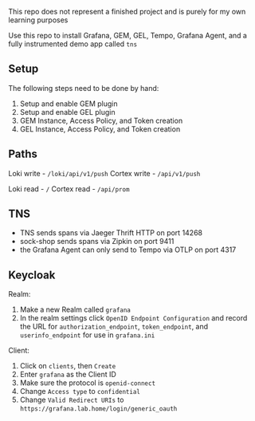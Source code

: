 This repo does not represent a finished project and is purely for my own learning purposes

Use this repo to install Grafana, GEM, GEL, Tempo, Grafana Agent, and a fully instrumented demo app called `tns`


## Setup
The following steps need to be done by hand:
1. Setup and enable GEM plugin
1. Setup and enable GEL plugin
1. GEM Instance, Access Policy, and Token creation
1. GEL Instance, Access Policy, and Token creation


## Paths

Loki write - `/loki/api/v1/push`
Cortex write - `/api/v1/push`

Loki read - `/`
Cortex read - `/api/prom`


## TNS
* TNS sends spans via Jaeger Thrift HTTP on port 14268
* sock-shop sends spans via Zipkin on port 9411
* the Grafana Agent can only send to Tempo via OTLP on port 4317

## Keycloak
Realm:
1. Make a new Realm called `grafana`
1. In the realm settings click `OpenID Endpoint Configuration` and record the URL for `authorization_endpoint`, `token_endpoint`, and `userinfo_endpoint` for use in `grafana.ini`

Client:
1. Click on `clients`, then `Create`
1. Enter `grafana` as the Client ID
1. Make sure the protocol is `openid-connect`
1. Change `Access type` to `confidential`
1. Change `Valid Redirect URIs` to `https://grafana.lab.home/login/generic_oauth`


